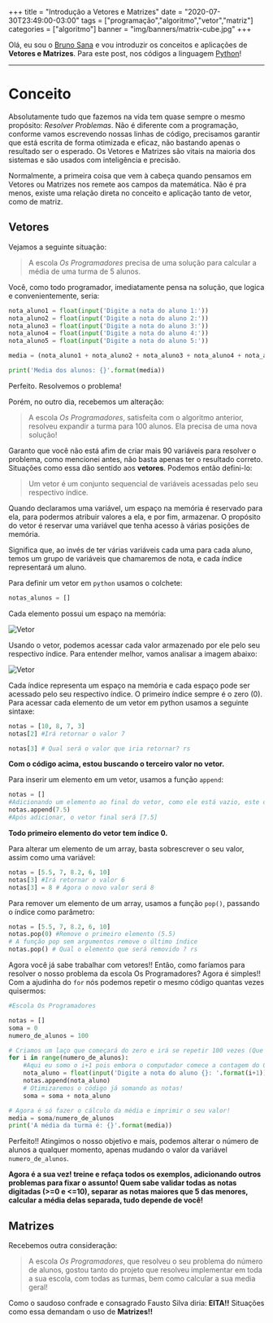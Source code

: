+++
title = "Introdução a Vetores e Matrizes"
date = "2020-07-30T23:49:00-03:00"
tags = ["programação","algoritmo","vetor","matriz"]
categories = ["algoritmo"]
banner = "img/banners/matrix-cube.jpg"
+++

Olá, eu sou o [Bruno Sana](https://github.com/brunosana) e vou introduzir os conceitos e aplicações de **Vetores e Matrizes**. Para este post, nos códigos a linguagem [Python](https://www.python.org/)!

---

# Conceito

Absolutamente tudo que fazemos na vida tem quase sempre o mesmo propósito: *Resolver Problemas*. Não é diferente com a programação, conforme vamos escrevendo nossas linhas de código, precisamos garantir que está escrita de forma otimizada e eficaz, não bastando apenas o resultado ser o esperado. Os Vetores e Matrizes são vitais na maioria dos sistemas e são usados com inteligência e precisão.

Normalmente, a primeira coisa que vem à cabeça quando pensamos em Vetores ou Matrizes nos remete aos campos da matemática. Não é pra menos, existe uma relação direta no conceito e aplicação tanto de vetor, como de matriz.

## Vetores

Vejamos a seguinte situação:

> A escola *Os Programadores* precisa de uma solução para calcular a média de uma turma de 5 alunos.

Você, como todo programador, imediatamente pensa na solução, que logica e convenientemente, seria:

```python
nota_aluno1 = float(input('Digite a nota do aluno 1:'))
nota_aluno2 = float(input('Digite a nota do aluno 2:'))
nota_aluno3 = float(input('Digite a nota do aluno 3:'))
nota_aluno4 = float(input('Digite a nota do aluno 4:'))
nota_aluno5 = float(input('Digite a nota do aluno 5:'))

media = (nota_aluno1 + nota_aluno2 + nota_aluno3 + nota_aluno4 + nota_aluno5)/10

print('Media dos alunos: {}'.format(media))
```

Perfeito. Resolvemos o problema!

Porém, no outro dia, recebemos um alteração:

> A escola *Os Programadores*, satisfeita com o algoritmo anterior, resolveu expandir a turma para 100 alunos. Ela precisa de uma nova solução!

Garanto que você não está afim de criar mais 90 variáveis para resolver o problema, como mencionei antes, não basta apenas ter o resultado correto. Situações como essa dão sentido aos **vetores**. Podemos então defini-lo:

> Um vetor é um conjunto sequencial de variáveis acessadas pelo seu respectivo índice.

Quando declaramos uma variável, um espaço na memória é reservado para ela, para podermos atribuir valores a ela, e por fim, armazenar. O propósito do vetor é reservar uma variável que tenha acesso à várias posições de memória.

Significa que, ao invés de ter várias variáveis cada uma para cada aluno, temos um grupo de variáveis que chamaremos de nota, e cada índice representará um aluno.

Para definir um vetor em `python` usamos o colchete:

```python
notas_alunos = []
```

Cada elemento possui um espaço na memória:

![Vetor](/img/conteudos-de-artigos/vetor-2.png)


Usando o vetor, podemos acessar cada valor armazenado por ele pelo seu respectivo índice. Para entender melhor, vamos analisar a imagem abaixo:

![Vetor](/img/conteudos-de-artigos/vetor-1.png)

Cada índice representa um espaço na memória e cada espaço pode ser acessado pelo seu respectivo índice. O primeiro índice sempre é o zero (0). Para acessar cada elemento de um vetor em python usamos a seguinte sintaxe:

```python
notas = [10, 8, 7, 3]
notas[2] #Irá retornar o valor 7

notas[3] # Qual será o valor que iria retornar? rs
```

**Com o código acima, estou buscando o terceiro valor no vetor.**

Para inserir um elemento em um vetor, usamos a função `append`:

```python
notas = []
#Adicionando um elemento ao final do vetor, como ele está vazio, este ocupará a primeira posição, de índice 0
notas.append(7.5)
#Após adicionar, o vetor final será [7.5]
```

**Todo primeiro elemento do vetor tem índice 0.**

Para alterar um elemento de um array, basta sobrescrever o seu valor, assim como uma variável:

```python
notas = [5.5, 7, 8.2, 6, 10]
notas[3] #Irá retornar o valor 6
notas[3] = 8 # Agora o novo valor será 8
```

Para remover um elemento de um array, usamos a função `pop()`, passando o índice como parâmetro:

```python
notas = [5.5, 7, 8.2, 6, 10]
notas.pop(0) #Remove o primeiro elemento (5.5)
# A função pop sem argumentos remove o último índice
notas.pop() # Qual o elemento que será removido ? rs
```

Agora você já sabe trabalhar com vetores!! Então, como faríamos para resolver o nosso problema da escola Os Programadores? Agora é simples!! Com a ajudinha do `for` nós podemos repetir o mesmo código quantas vezes quisermos:

```python
#Escola Os Programadores

notas = []
soma = 0
numero_de_alunos = 100

# Criamos um laço que começará do zero e irá se repetir 100 vezes (Que é o valor da variável).
for i in range(numero_de_alunos):
    #Aqui eu somo o i+1 pois embora o computador comece a contagem do 0, o primeiro valor não nulo para nós é o 1, a única diferença é na hora de imprimir, pois com o vetor com índices de 0..99, teremos os alunos 1..100.
    nota_aluno = float(input('Digite a nota do aluno {}: '.format(i+1)))
    notas.append(nota_aluno)
    # Otimizaremos o código já somando as notas!
    soma = soma + nota_aluno

# Agora é só fazer o cálculo da média e imprimir o seu valor!
media = soma/numero_de_alunos
print('A média da turma é: {}'.format(media))
```

Perfeito!! Atingimos o nosso objetivo e mais, podemos alterar o número de alunos a qualquer momento, apenas mudando o valor da variável `numero_de_alunos`.

**Agora é a sua vez! treine e refaça todos os exemplos, adicionando outros problemas para fixar o assunto! Quem sabe validar todas as notas digitadas (>=0 e <=10), separar as notas maiores que 5 das menores, calcular a média delas separada, tudo depende de você!**

## Matrizes

Recebemos outra consideração:

> A escola *Os Programadores*, que resolveu o seu problema do número de alunos, gostou tanto do projeto que resolveu implementar em toda a sua escola, com todas as turmas, bem como calcular a sua media geral!

Como o saudoso confrade e consagrado Fausto Silva diria: **EITA!!** Situações como essa demandam o uso de **Matrizes!!**